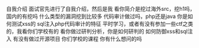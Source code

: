 自我介绍
面试官先进行了自我介绍，然后是我
看你简介是挖过海外src，挖h1吗，国内的有挖吗
什么类型的漏洞挖到比较多
代码审计做过吗，php还是java
你是如何测试xss的
sql注入php代码审计的特征
平时学习，或者有没有参加一些ctf之类的，我看你们学校有的
看你做过研判分析，你是如何研判的
如何防御xss和sql注入
有没有做过开源项目
你们学校的课程
你有什么想问的吗
